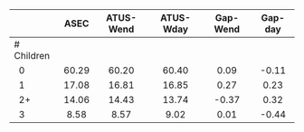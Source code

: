 
|                      |         ASEC |    ATUS-Wend |    ATUS-Wday |     Gap-Wend |      Gap-day |
| -------------------- | :----------: | :----------: | :----------: | :----------: | :----------: |
| # Children           |              |              |              |              |              |
| &nbsp;&nbsp;0        |        60.29 |        60.20 |        60.40 |         0.09 |        -0.11 |
| &nbsp;&nbsp;1        |        17.08 |        16.81 |        16.85 |         0.27 |         0.23 |
| &nbsp;&nbsp;2+       |        14.06 |        14.43 |        13.74 |        -0.37 |         0.32 |
| &nbsp;&nbsp;3        |         8.58 |         8.57 |         9.02 |         0.01 |        -0.44 |

